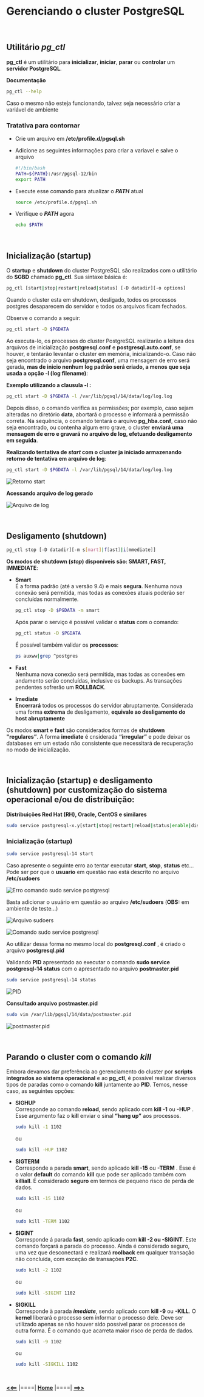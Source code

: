 # **Gerenciando o cluster PostgreSQL**

<br/>

## **Utilitário *pg_ctl***

**pg_ctl** é um utilitário para **inicializar**, **iniciar**, **parar** ou **controlar** um **servidor PostgreSQL**.

**Documentação**

```bash
pg_ctl --help
```

Caso o mesmo não esteja funcionando, talvez seja necessário criar a variável de ambiente

### **Tratativa para contornar**

- Crie um arquivo em **/etc/profile.d/pgsql.sh**
- Adicione as seguintes informações para criar a variavel e salve o arquivo

  ```bash
  #!/bin/bash
  PATH=${PATH}:/usr/pgsql-12/bin
  export PATH
  ```

- Execute esse comando para atualizar o ***PATH*** atual
  
  ```bash
  source /etc/profile.d/pgsql.sh
  ```

- Verifique o ***PATH*** agora

  ```bash
  echo $PATH
  ```

<br/>

## **Inicialização (startup)**

O **startup** e **shutdown** do cluster PostgreSQL são realizados com o utilitário do **SGBD** chamado **pg_ctl**. Sua sintaxe básica é:

```bash
pg_ctl [start|stop|restart|reload|status] [-D datadir][-o options]
```

Quando o cluster esta em shutdown, desligado, todos os processos postgres desaparecem do servidor e todos os arquivos ficam fechados. 

Observe o comando a seguir:

```bash
pg_ctl start -D $PGDATA
```

Ao executa-lo, os processos do cluster PostgreSQL realizarão a leitura dos arquivos de inicialização **postgresql.conf** e **postgresql.auto.conf**, se houver, e tentarão levantar o cluster em memória, inicializando-o. Caso não seja encontrado o arquivo **postgresql.conf**, uma mensagem de erro será gerada, **mas de inicio nenhum log padrão será criado, a menos que seja usada a opção -l (log filename)**:

**Exemplo utilizando a clausula -l :**

```bash
pg_ctl start -D $PGDATA -l /var/lib/pgsql/14/data/log/log.log
```

Depois disso, o comando verifica as permissões; por exemplo, caso sejam alteradas no diretório **data**, abortará o processo e informará a permissão correta. Na sequência, o comando tentará o arquivo **pg_hba.conf**, caso não seja encontrado, ou contenha algum erro grave, o cluster **enviará uma mensagem de erro e gravará no arquivo de log, efetuando desligamento em seguida**.

**Realizando tentativa de *start* com o cluster ja iniciado armazenando retorno de tentativa em arquivo de log**:

```bash
pg_ctl start -D $PGDATA -l /var/lib/pgsql/14/data/log/log.log
```

![Retorno start](./img/retorno_start_log_1.png "Retorno comando pg_ctl start")

**Acessando arquivo de log gerado**

![Arquivo de log](./img/retorno_start_log_2.png "Arquivo de log")

<br/>

## **Desligamento (shutdown)**

```bash
pg_ctl stop [-D datadir][-m s[mart]|f[ast]|i[mmediate]]
```

**Os modos de shutdown (*stop*) disponíveis são: SMART, FAST, IMMEDIATE**:

- **Smart**<br/>
  É a forma padrão (até a versão 9.4) e mais **segura**. Nenhuma nova conexão será permitida, mas todas as conexões atuais poderão ser concluídas normalmente.

  ```bash
  pg_ctl stop -D $PGDATA -m smart
  ```

  Após parar o serviço é possível validar o **status** com o comando:

  ```bash
  pg_ctl status -D $PGDATA
  ```

  É possível também validar os **processos**:

  ```bash
  ps auxww|grep ^postgres
  ```

- **Fast**<br/>
  Nenhuma nova conexão será permitida, mas todas as conexões em andamento serão concluídas, inclusive os backups. As transações pendentes sofrerão um **ROLLBACK**.

- **Imediate**<br/>
  **Encerrará** todos os processos do servidor abruptamente. Considerada uma forma **extrema** de desligamento, **equivale ao desligamento do host abruptamente**

Os modos **smart** e **fast** são considerados formas de **shutdown "regulares”**. A forma **imediate** é cnsiderada **“irregular”** e pode deixar os databases em um estado não consistente que necessitará de recuperação no modo de inicialização.

<br/>

## **Inicialização (startup) e desligamento (shutdown) por customização do sistema operacional e/ou de distribuição:**

**Distribuições Red Hat (RH), Oracle, CentOS e similares**

```bash
sudo service postgresql-x.y[start|stop|restart|reload|status|enable|disable]
```

### **Inicialização (startup)**
  ```bash
  sudo service postgresql-14 start
  ```

Caso apresente o seguinte erro ao tentar executar **start**, **stop**, **status** etc... Pode ser por que o **usuario** em questão nao está descrito no arquivo **/etc/sudoers**

![Erro comando sudo service postgresql](./img/erro_sudo_service_1.png "Mensagem de erro")

Basta adicionar o usuário em questão ao arquivo **/etc/sudoers** (**OBS:** em ambiente de teste...)

![Arquivo sudoers](./img/arquivo_sudoers.png "Arquivo sudoers")

![Comando sudo service postgresql](./img/sudo_service_status.png "Comando sudo service status")

Ao utilizar dessa forma no mesmo local do **postgresql.conf** , é criado o arquivo **postgresql.pid**

Validando **PID** apresentado ao executar o comando **sudo service postgresql-14 status** com o apresentado no arquivo **postmaster.pid**

```bash
sudo service postgresql-14 status
```

![PID](./img/sudo_service_status_pid.png "PID")

**Consultado arquivo postmaster.pid**

```bash
sudo vim /var/lib/pgsql/14/data/postmaster.pid
```

![postmaster.pid](./img/postmaster.pid.png "Arquivo postmaster.pid")

<br/>

## **Parando o cluster com o comando *kill***

Embora devamos dar preferência ao gerenciamento do cluster por **scripts integrados ao sistema operacional** e ao **pg_ctl**, é possível realizar diversos tipos de paradas como o comando **kill** juntamente ao **PID**. Temos, nesse caso, as seguintes opções:

- **SIGHUP**<br/>
  Corresponde ao comando **reload**, sendo aplicado com **kill -1** ou **-HUP** . Esse argumento faz o **kill** enviar o sinal **“hang up”** aos processos.

  ```bash
  sudo kill -1 1102
  ```

  ou

  ```bash
  sudo kill -HUP 1102
  ```

- **SIGTERM**<br/>
  Corresponde a parada **smart**, sendo aplicado **kill -15** ou **-TERM** . Esse é o valor **default** do comando **kill** que pode ser aplicado também com **killiall**. É considerado **seguro** em termos de pequeno risco de perda de dados.

  ```bash
  sudo kill -15 1102
  ```

  ou 

  ```bash
  sudo kill -TERM 1102
  ```

- **SIGINT**<br/>
  Corresponde á parada **fast**, sendo aplicado com **kill -2 ou -SIGINT**. Este comando forçará a parada do processo. Ainda é considerado seguro, uma vez que desconectará e realizará **roolback** em qualquer transação não concluída, com exceção de transações **P2C**.

  ```bash
  sudo kill -2 1102
  ```

  ou 

  ```bash
  sudo kill -SIGINT 1102
  ```

- **SIGKILL**<br/>
  Corresponde à parada ***imediate***, sendo aplicado com **kill -9** ou **-KILL**. O **kernel** liberará o processo sem informar o processo dele. Deve ser utilizado apenas se não houver sido possível parar os processos de outra forma. É o comando que acarreta maior risco de perda de dados.

  ```bash
  sudo kill -9 1102
  ```

  ou

  ```bash
  sudo kill -SIGKILL 1102
  ```

<br/>

[**<<==**](../capitulo_3/capitulo_3.md) |====| [**Home**](../../README.md) |====| [**==>>**](../capitulo_5/capitulo_5.md)